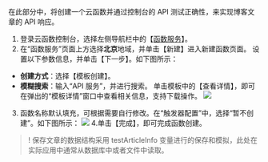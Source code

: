 


在此部分中，将创建一个云函数并通过控制台的 API 测试正确性，来实现博客文章的 API 响应。
1. 登录云函数控制台，选择左侧导航栏中的【[函数服务](https://console.cloud.tencent.com/scf/list)】。
2. 在“函数服务”页面上方选择**北京**地域，并单击【新建】进入新建函数页面。
 设置以下参数信息，并单击【下一步】。如下图所示：
 - **创建方式**：选择【模板创建】。
 - **模糊搜索**：输入“API 服务”，并进行搜索。
   单击模板中的【查看详情】，即可在弹出的“模板详情”窗口中查看相关信息，支持下载操作。
   ![](https://main.qcloudimg.com/raw/94baabca122b8cdd083b2119941a894a.png)
3. 函数名称默认填充，可根据需要自行修改。在“触发器配置”中，选择“暂不创建”。如下图所示：
 ![](https://main.qcloudimg.com/raw/b1c101c026d1d09490e022fd04c3e908.png)
4.单击【完成】，即可完成函数创建。

>! 保存文章的数据结构采用 testArticleInfo 变量进行的保存和模拟，此处在实际应用中通常从数据库中或者文件中读取。
